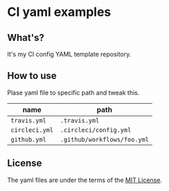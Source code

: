 # CI yaml examples

## What's?
It's my CI config YAML template repository.

## How to use
Plase yaml file to specific path and tweak this.

| name | path |
| -- | -- |
| `travis.yml` | `.travis.yml` |
| `circleci.yml` | `.circleci/config.yml` |
| `github.yml` | `.github/workflows/foo.yml` |

## License
The yaml files are under the terms of the [MIT License](https://opensource.org/licenses/MIT).
